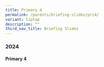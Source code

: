 ```yaml
---
title: Primary 4
permalink: /parents/briefing-slides/pri4/
variant: tiptap
description: ""
third_nav_title: Briefing Slides
---
```

<h3><strong>2024</strong></h3><h4><strong>Primary 4</strong></h4><p></p>